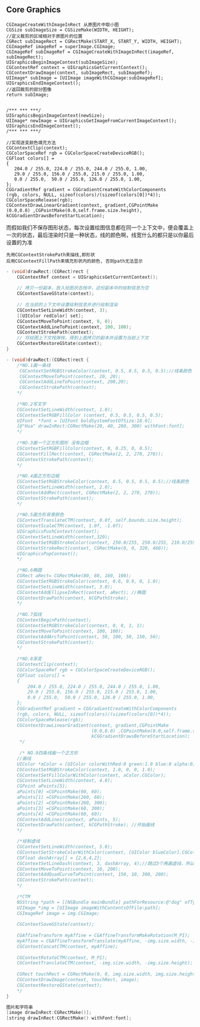 ## Core Graphics
		
	CGImageCreateWithImageInRect 从原图片中取小图
	CGSize subImageSize = CGSizeMake(WIDTH, HEIGHT);
    //定义裁剪的区域相对于原图片的位置
    CGRect subImageRect = CGRectMake(START_X, START_Y, WIDTH, HEIGHT);
    CGImageRef imageRef = superImage.CGImage;
    CGImageRef subImageRef = CGImageCreateWithImageInRect(imageRef, subImageRect);
    UIGraphicsBeginImageContext(subImageSize);
    CGContextRef context = UIGraphicsGetCurrentContext();
    CGContextDrawImage(context, subImageRect, subImageRef);
    UIImage* subImage = [UIImage imageWithCGImage:subImageRef];
    UIGraphicsEndImageContext();
    //返回裁剪的部分图像
    return subImage;


	/*** *** ***/
	UIGraphicsBeginImageContext(newSize);
	UIImage* newImage = UIGraphicsGetImageFromCurrentImageContext();
	UIGraphicsEndImageContext();
	/*** *** ***/

	//实现逐变颜色填充方法
	CGContextClip(context);
	CGColorSpaceRef rgb = CGColorSpaceCreateDeviceRGB();
	CGFloat colors[] =
	{
	   204.0 / 255.0, 224.0 / 255.0, 244.0 / 255.0, 1.00,
	   29.0 / 255.0, 156.0 / 255.0, 215.0 / 255.0, 1.00,
	   0.0 / 255.0,  50.0 / 255.0, 126.0 / 255.0, 1.00,
	};
	CGGradientRef gradient = CGGradientCreateWithColorComponents
	(rgb, colors, NULL, sizeof(colors)/(sizeof(colors[0])*4));
	CGColorSpaceRelease(rgb);
	CGContextDrawLinearGradient(context, gradient,CGPointMake
	(0.0,0.0) ,CGPointMake(0.0,self.frame.size.height),
	kCGGradientDrawsBeforeStartLocation);
	
而假如我们不保存图形状态，每次设置绘图信息都在同一个上下文中，便会覆盖上一次的状态，最后渲染时只是一种状态，线的颜色啊，线宽什么的都只是以你最后设置的为准

	先用CGContextStrokePath来描线,即形状
	后用CGContextFillPath来填充形状内的颜色, 否则path无法显示

```objectivec
- (void)drawRect:(CGRect)rect {
	CGContextRef context = UIGraphicsGetCurrentContext();
	
	// 拷贝一份副本，放入绘图状态栈中，这份副本中的绘制信息为空
	CGContextSaveGState(context);
	
	// 在当前的上下文中设置绘制信息并进行绘制渲染
	CGContextSetLineWidth(context, 3);
	[[UIColor redColor] set];
	CGContextMoveToPoint(context, 0, 0);
	CGContextAddLineToPoint(context, 100, 100);
	CGContextStrokePath(context);
	// 将绘图上下文栈弹栈，得到上面拷贝的副本并设置为当前上下文
	CGContextRestoreGState(context);
}

- (void)drawRect:(CGRect)rect {
	/*NO.1画一条线
     CGContextSetRGBStrokeColor(context, 0.5, 0.5, 0.5, 0.5);//线条颜色
     CGContextMoveToPoint(context, 20, 20);
     CGContextAddLineToPoint(context, 200,20);
     CGContextStrokePath(context);
    */
    
    /*NO.2写文字
    CGContextSetLineWidth(context, 1.0);
    CGContextSetRGBFillColor (context, 0.5, 0.5, 0.5, 0.5);
    UIFont  *font = [UIFont boldSystemFontOfSize:18.0];
    [@"Hua" drawInRect:CGRectMake(20, 40, 280, 300) withFont:font];
    */
    
    /*NO.3画一个正方形图形 没有边框
    CGContextSetRGBFillColor(context, 0, 0.25, 0, 0.5);
    CGContextFillRect(context, CGRectMake(2, 2, 270, 270));
    CGContextStrokePath(context);
    */
    
    /*NO.4画正方形边框
    CGContextSetRGBStrokeColor(context, 0.5, 0.5, 0.5, 0.5);//线条颜色
    CGContextSetLineWidth(context, 2.0);
    CGContextAddRect(context, CGRectMake(2, 2, 270, 270));
    CGContextStrokePath(context);
    */
    
    /*NO.5画方形背景颜色
    CGContextTranslateCTM(context, 0.0f, self.bounds.size.height);
    CGContextScaleCTM(context, 1.0f, -1.0f);
    UIGraphicsPushContext(context);
    CGContextSetLineWidth(context,320);
    CGContextSetRGBStrokeColor(context, 250.0/255, 250.0/255, 210.0/255, 1.0);
    CGContextStrokeRect(context, CGRectMake(0, 0, 320, 460));
    UIGraphicsPopContext();
    */
 
    /*NO.6椭圆
	CGRect aRect= CGRectMake(80, 80, 160, 100);
	CGContextSetRGBStrokeColor(context, 0.6, 0.9, 0, 1.0);
	CGContextSetLineWidth(context, 3.0);
	CGContextAddEllipseInRect(context, aRect); //椭圆
	CGContextDrawPath(context, kCGPathStroke);
    */
    
    /*NO.7弧线
    CGContextBeginPath(context);
    CGContextSetRGBStrokeColor(context, 0, 0, 1, 1);
    CGContextMoveToPoint(context, 100, 100);
    CGContextAddArcToPoint(context, 50, 100, 50, 150, 50);
    CGContextStrokePath(context);
    */
    
    /*NO.8渐变
    CGContextClip(context);
    CGColorSpaceRef rgb = CGColorSpaceCreateDeviceRGB();
    CGFloat colors[] =
    {
        204.0 / 255.0, 224.0 / 255.0, 244.0 / 255.0, 1.00,
        29.0 / 255.0, 156.0 / 255.0, 215.0 / 255.0, 1.00,
        0.0 / 255.0,  50.0 / 255.0, 126.0 / 255.0, 1.00,
    };
    CGGradientRef gradient = CGGradientCreateWithColorComponents
    (rgb, colors, NULL, sizeof(colors)/(sizeof(colors[0])*4));
    CGColorSpaceRelease(rgb);
    CGContextDrawLinearGradient(context, gradient,CGPointMake
                                (0.0,0.0) ,CGPointMake(0.0,self.frame.size.height),
                                kCGGradientDrawsBeforeStartLocation);
     */
     
     /* NO.9四条线画一个正方形
    //画线
    UIColor *aColor = [UIColor colorWithRed:0 green:1.0 blue:0 alpha:0];
    CGContextSetRGBStrokeColor(context, 1.0, 0, 0, 1.0);
    CGContextSetFillColorWithColor(context, aColor.CGColor);
    CGContextSetLineWidth(context, 4.0);
    CGPoint aPoints[5];
    aPoints[0] =CGPointMake(60, 60);
    aPoints[1] =CGPointMake(260, 60);
    aPoints[2] =CGPointMake(260, 300);
    aPoints[3] =CGPointMake(60, 300);
    aPoints[4] =CGPointMake(60, 60);
    CGContextAddLines(context, aPoints, 5);
    CGContextDrawPath(context, kCGPathStroke); //开始画线
    */

	/*绘制虚线
    CGContextSetLineWidth(context, 5.0);
    CGContextSetStrokeColorWithColor(context, [UIColor blueColor].CGColor);
    CGFloat dashArray[] = {2,6,4,2};
    CGContextSetLineDash(context, 3, dashArray, 4);//跳过3个再画虚线，所以刚开始有6-（3-2）=5个虚点
    CGContextMoveToPoint(context, 10, 200);
    CGContextAddQuadCurveToPoint(context, 150, 10, 300, 200);
    CGContextStrokePath(context);
    */
    
    /*CTM
    NSString *path = [[NSBundle mainBundle] pathForResource:@"dog" ofType:@"png"];
    UIImage *img = [UIImage imageWithContentsOfFile:path];
    CGImageRef image = img.CGImage;
     
    CGContextSaveGState(context);
 
    CGAffineTransform myAffine = CGAffineTransformMakeRotation(M_PI);
    myAffine = CGAffineTransformTranslate(myAffine, -img.size.width, -img.size.height);
    CGContextConcatCTM(context, myAffine);
 
    CGContextRotateCTM(context, M_PI);
    CGContextTranslateCTM(context, -img.size.width, -img.size.height);
 
    CGRect touchRect = CGRectMake(0, 0, img.size.width, img.size.height);
    CGContextDrawImage(context, touchRect, image);
    CGContextRestoreGState(context);
	*/
}
```

```objectivec
图片和字符串
[image drawInRect:CGRectMake()];
[string drawInRect:CGRectMake() withFont:font];
```